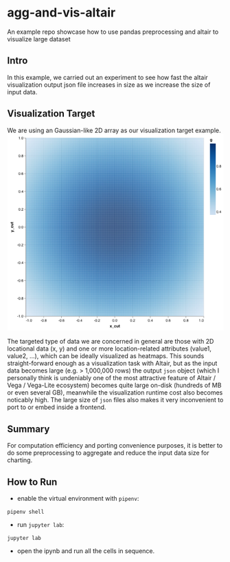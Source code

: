 # agg-and-vis-altair
An example repo showcase how to use pandas preprocessing and altair to visualize large dataset

## Intro
In this example, we carried out an experiment to see how fast the altair visualization output json file increases in size as we increase the size of input data.

## Visualization Target
We are using an Gaussian-like 2D array as our visualization target example. ![2d gaussian](/img/2d_gaussian.png)

 The targeted type of data we are concerned in general are those with 2D locational data (x, y) and one or more location-related attributes (value1, value2, ...), which can be ideally visualized as heatmaps. This sounds straight-forward enough as a visualization task with Altair, but as the input data becomes large (e.g. > 1,000,000 rows) the output `json` object (which I personally think is undeniably one of the most attractive feature of Altair / Vega / Vega-Lite ecosystem) becomes quite large on-disk (hundreds of MB or even several GB), meanwhile the visualization runtime cost also becomes noticably high. The large size of `json` files also makes it very inconvenient to port to or embed inside a frontend.

## Summary
For computation efficiency and porting convenience purposes, it is better to do some preprocessing to aggregate and reduce the input data size for charting.


## How to Run
- enable the virtual environment with `pipenv`:
``` 
pipenv shell
```
- run `jupyter lab`:
```
jupyter lab
```
- open the ipynb and run all the cells in sequence.